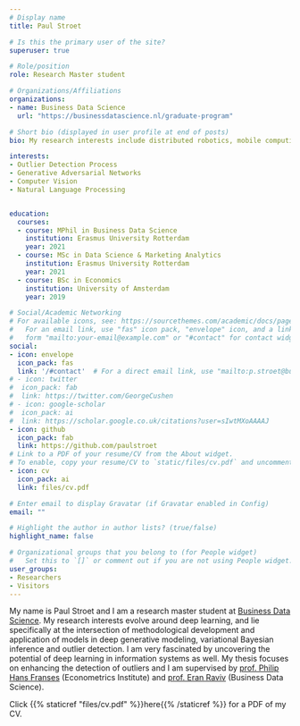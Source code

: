 ```yaml
---
# Display name
title: Paul Stroet

# Is this the primary user of the site?
superuser: true

# Role/position
role: Research Master student

# Organizations/Affiliations
organizations:
- name: Business Data Science
  url: "https://businessdatascience.nl/graduate-program"

# Short bio (displayed in user profile at end of posts)
bio: My research interests include distributed robotics, mobile computing and programmable matter.

interests:
- Outlier Detection Process
- Generative Adversarial Networks
- Computer Vision
- Natural Language Processing


education:
  courses:
  - course: MPhil in Business Data Science
    institution: Erasmus University Rotterdam
    year: 2021
  - course: MSc in Data Science & Marketing Analytics
    institution: Erasmus University Rotterdam
    year: 2021
  - course: BSc in Economics
    institution: University of Amsterdam
    year: 2019

# Social/Academic Networking
# For available icons, see: https://sourcethemes.com/academic/docs/page-builder/#icons
#   For an email link, use "fas" icon pack, "envelope" icon, and a link in the
#   form "mailto:your-email@example.com" or "#contact" for contact widget.
social:
- icon: envelope
  icon_pack: fas
  link: '/#contact'  # For a direct email link, use "mailto:p.stroet@businessdatascience.nl".
# - icon: twitter
#  icon_pack: fab
#  link: https://twitter.com/GeorgeCushen
# - icon: google-scholar
#  icon_pack: ai
#  link: https://scholar.google.co.uk/citations?user=sIwtMXoAAAAJ
- icon: github
  icon_pack: fab
  link: https://github.com/paulstroet
# Link to a PDF of your resume/CV from the About widget.
# To enable, copy your resume/CV to `static/files/cv.pdf` and uncomment the lines below.
- icon: cv
  icon_pack: ai
  link: files/cv.pdf

# Enter email to display Gravatar (if Gravatar enabled in Config)
email: ""

# Highlight the author in author lists? (true/false)
highlight_name: false

# Organizational groups that you belong to (for People widget)
#   Set this to `[]` or comment out if you are not using People widget.
user_groups:
- Researchers
- Visitors
---
```


My name is Paul Stroet and I am a research master student at [Business Data Science](https://businessdatascience.nl/graduate-program). My research interests evolve around deep learning, and lie specifically at the intersection of methodological development and application of models in deep generative modeling, variational Bayesian inference and outlier detection. I am very fascinated by uncovering the potential of deep learning in information systems as well. My thesis focuses on enhancing the detection of outliers and I am supervised by [prof. Philip Hans Franses](https://www.eur.nl/en/people/philip-hans-franses) (Econometrics Institute) and [prof. Eran Raviv](https://eranraviv.com/about/) (Business Data Science). 

Click {{% staticref "files/cv.pdf" %}}here{{% /staticref %}} for a PDF of my CV.
